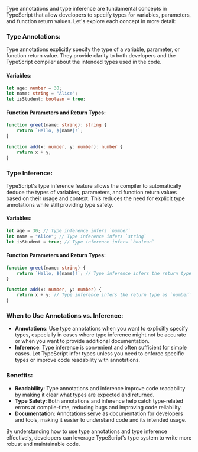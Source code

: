 Type annotations and type inference are fundamental concepts in TypeScript that allow developers to specify types for variables, parameters, and function return values. Let's explore each concept in more detail:

### Type Annotations:

Type annotations explicitly specify the type of a variable, parameter, or function return value. They provide clarity to both developers and the TypeScript compiler about the intended types used in the code.

#### Variables:

```typescript
let age: number = 30;
let name: string = "Alice";
let isStudent: boolean = true;
```

#### Function Parameters and Return Types:

```typescript
function greet(name: string): string {
    return `Hello, ${name}!`;
}

function add(x: number, y: number): number {
    return x + y;
}
```

### Type Inference:

TypeScript's type inference feature allows the compiler to automatically deduce the types of variables, parameters, and function return values based on their usage and context. This reduces the need for explicit type annotations while still providing type safety.

#### Variables:

```typescript
let age = 30; // Type inference infers `number`
let name = "Alice"; // Type inference infers `string`
let isStudent = true; // Type inference infers `boolean`
```

#### Function Parameters and Return Types:

```typescript
function greet(name: string) {
    return `Hello, ${name}!`; // Type inference infers the return type as `string`
}

function add(x: number, y: number) {
    return x + y; // Type inference infers the return type as `number`
}
```

### When to Use Annotations vs. Inference:

- **Annotations**: Use type annotations when you want to explicitly specify types, especially in cases where type inference might not be accurate or when you want to provide additional documentation.
- **Inference**: Type inference is convenient and often sufficient for simple cases. Let TypeScript infer types unless you need to enforce specific types or improve code readability with annotations.

### Benefits:

- **Readability**: Type annotations and inference improve code readability by making it clear what types are expected and returned.
- **Type Safety**: Both annotations and inference help catch type-related errors at compile-time, reducing bugs and improving code reliability.
- **Documentation**: Annotations serve as documentation for developers and tools, making it easier to understand code and its intended usage.

By understanding how to use type annotations and type inference effectively, developers can leverage TypeScript's type system to write more robust and maintainable code.